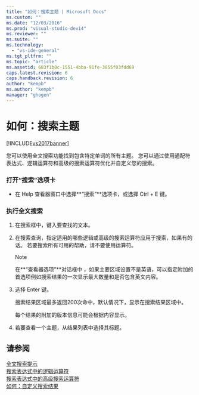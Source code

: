 ```yaml
---
title: "如何：搜索主题 | Microsoft Docs"
ms.custom: ""
ms.date: "12/03/2016"
ms.prod: "visual-studio-dev14"
ms.reviewer: ""
ms.suite: ""
ms.technology: 
  - "vs-ide-general"
ms.tgt_pltfrm: ""
ms.topic: "article"
ms.assetid: 683f1b0c-1551-4bba-91fe-3855f03fdd69
caps.latest.revision: 6
caps.handback.revision: 6
author: "kempb"
ms.author: "kempb"
manager: "ghogen"
---
```

# 如何：搜索主题
[!INCLUDE[vs2017banner](../code-quality/includes/vs2017banner.md)]

您可以使用全文搜索功能找到包含特定单词的所有主题。  您可以通过使用通配符表达式、逻辑运算符和高级的搜索运算符优化并自定义您的搜索。  
  
### 打开“搜索”选项卡  
  
-   在 Help 查看器窗口中选择**“搜索”**选项卡，或选择 Ctrl \+ E 键。  
  
### 执行全文搜索  
  
1.  在搜索框中，键入要查找的文本。  
  
2.  在搜索查询，指定适用的哪些逻辑或高级的搜索运算符应用于搜索，如果有的话。  若要搜索所有可用的帮助，请不要使用运算符。  
  
    > [!NOTE]
    >  在**“查看器选项”**对话框中 ，如果主要区域设置不是英语，可以指定附加的首选项例如搜索结果的一次显示最大数量和是否包含英文内容。  
  
3.  选择 Enter 键。  
  
     搜索结果区域最多返回200次命中，默认情况下，显示在搜索结果区域中。  
  
     每个结果的附加的版本信息可能会根据内容显示。  
  
4.  若要查看一个主题，从结果列表中选择其标题。  
  
## 请参阅  
 [全文搜索提示](../ide/full-text-search-tips.md)   
 [搜索表达式中的逻辑运算符](../ide/logical-operators-in-search-expressions.md)   
 [搜索表达式中的高级搜索运算符](../ide/advanced-search-operators-in-search-expressions.md)   
 [如何：自定义搜索结果](../ide/how-to-customize-search-results.md)